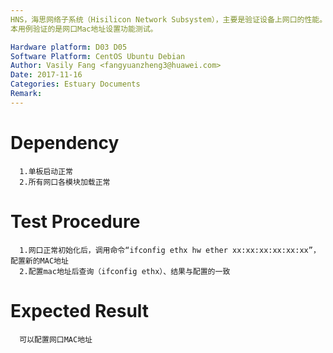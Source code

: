 ```yaml
---
HNS，海思网络子系统（Hisilicon Network Subsystem），主要是验证设备上网口的性能。
本用例验证的是网口Mac地址设置功能测试。

Hardware platform: D03 D05  
Software Platform: CentOS Ubuntu Debian 
Author: Vasily Fang <fangyuanzheng3@huawei.com>  
Date: 2017-11-16
Categories: Estuary Documents  
Remark:
---
```


# Dependency
```
  1.单板启动正常
  2.所有网口各模块加载正常
```

# Test Procedure
```
  1.网口正常初始化后，调用命令“ifconfig ethx hw ether xx:xx:xx:xx:xx:xx”，配置新的MAC地址
  2.配置mac地址后查询（ifconfig ethx）、结果与配置的一致
```

# Expected Result
```
  可以配置网口MAC地址
```
